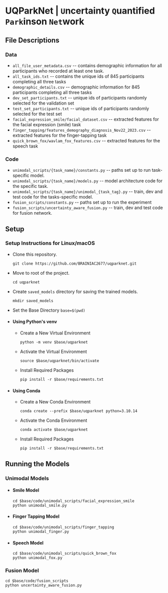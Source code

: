 # UQParkNet | `U`ncertainty `Q`uantified `Park`inson `Net`work

## File Descriptions

### Data
- `all_file_user_metadata.csv` -- contains demographic information for all participants who recorded at least one task.
- `all_task_ids.txt` -- contains the unique ids of 845 participants completing all three tasks
- `demographic_details.csv` -- demographic information for 845 participants completing all three tasks
- `dev_set_participants.txt` -- unique ids of participants randomly selected for the validation set
- `test_set_participants.txt` -- unique ids of participants randomly selected for the test set
- `facial_expression_smile/facial_dataset.csv` -- extracted features for the facial expression (smile) task
- `finger_tapping/features_demography_diagnosis_Nov22_2023.csv` -- extracted features for the finger-tapping task
- `quick_brown_fox/wavlam_fox_features.csv` -- extracted features for the speech task

### Code
- `unimodal_scripts/{task_name}/constants.py` -- paths set up to run task-specific model.
- `unimodal_scripts/{task_name}/models.py` -- model architecture code for the specific task.
- `unimodal_scripts/{task_name}/unimodal_{task_tag}.py` -- train, dev and test code for the tasks-specific model.
- `fusion_scripts/constants.py` -- paths set up to run the experiment
- `fusion_scripts/uncertainty_aware_fusion.py` -- train, dev and test code for fusion network.

## Setup

### Setup Instructions for Linux/macOS

- Clone this repository.
    ```
    git clone https://github.com/BRAINIAC2677/uqparknet.git
    ```
- Move to root of the project.
    ```
    cd uqparknet
    ```

- Create `saved_models` directory for saving the trained models.
    ```
    mkdir saved_models
    ```

- Set the Base Directory `base=$(pwd)`

- #### Using Python's venv

    - Create a New Virtual Environment
        ```
        python -m venv $base/uqparknet
        ```

    - Activate the Virtual Environment
        ```
        source $base/uqparknet/bin/activate
        ```

    - Install Required Packages
        ```
        pip install -r $base/requirements.txt
        ```

- #### Using Conda

    - Create a New Conda Environment
        ```
        conda create --prefix $base/uqparknet python=3.10.14
        ```

    - Activate the Conda Environment
        ```
        conda activate $base/uqparknet
        ```

    - Install Required Packages
        ```
        pip install -r $base/requirements.txt
        ```

## Running the Models 

### Unimodal Models

- #### Smile Model
    ```
    cd $base/code/unimodal_scripts/facial_expression_smile
    python unimodal_smile.py
    ```

- #### Finger Tapping Model
    ```
    cd $base/code/unimodal_scripts/finger_tapping
    python unimodal_finger.py
    ```

- #### Speech Model
    ```
    cd $base/code/unimodal_scripts/quick_brown_fox
    python unimodal_fox.py
    ```

### Fusion Model

```
cd $base/code/fusion_scripts
python uncertainty_aware_fusion.py
```


